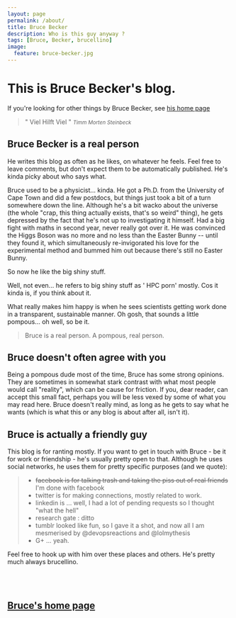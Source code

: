 ```yaml
---
layout: page
permalink: /about/
title: Bruce Becker
description: Who is this guy anyway ?
tags: [Bruce, Becker, brucellino]
image:
  feature: bruce-becker.jpg
---
```

# This is Bruce Becker's blog.

If you're looking for other things by Bruce Becker, see [his home page](https://brucellino.gihtub.io)

>&quot; Viel Hilft Viel &quot;
><small><cite title="Timm Morten Steinbeck">Timm Morten Steinbeck</cite></small>

## Bruce Becker is a real person

He writes this blog as often as he likes, on whatever he feels. Feel free to leave comments, but don't expect them to be automatically published. He's kinda picky about who says what.

Bruce used to be a physicist... kinda. He got a Ph.D. from the University of Cape Town and did a few postdocs, but things just took a bit of a turn somewhere down the line. Although he's a bit wacko about the universe (the whole "crap, this thing actually exists, that's so weird" thing), he gets depressed by the fact that he's not up to investigating it himself. Had a big fight with maths in second year, never really got over it. He was convinced the Higgs Boson was no more and no less than the Easter Bunny -- until they found it, which simultaneously re-invigorated his love for the experimental method and bummed him out because there's still no Easter Bunny.

So now he like the big shiny stuff.

Well, not even... he refers to big shiny stuff as ' HPC porn' mostly. Cos it kinda is, if you think about it.

What really makes him happy is when he sees scientists getting work done in a transparent, sustainable manner. Oh gosh, that sounds a little pompous... oh well, so be it.

> Bruce is a real person. A pompous, real person.

## Bruce doesn't often agree with you
Being a pompous dude most of the time, Bruce has some strong opinions. They are sometimes in somewhat stark contrast with what most people would call "reality", which can be cause for friction. If you, dear reader, can accept this small fact, perhaps you will be less vexed by some of what you may read here. Bruce doesn't really mind, as long as he gets to say what he wants (which is what this or any blog is about after all, isn't it).

## Bruce is actually a friendly guy
This blog is for ranting mostly. If you want to get in touch with Bruce - be it for work or friendship - he's usually pretty open to that. Although he uses social networks, he uses them for pretty specific purposes (and we quote):

> - ~~facebook is for talking trash and taking the piss out of real friends~~ I'm done with facebook
> - twitter is for making connections, mostly related to work.
> - linkedin is ... well, I had a lot of pending requests so I thought "what the hell"
> - research gate : ditto
> - tumblr looked like fun, so I gave it a shot, and now all I am mesmerised by @devopsreactions and @lolmythesis
> - G+ ... yeah.

Feel free to hook up with him over these places and others. He's pretty much always brucellino.


<br>
<br>


<h2><a  href="http://brucellino.github.io"><i class="fa fa-home"></i> Bruce's home page</a></h2>

